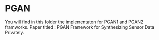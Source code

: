 # PGAN 
You will find in this folder the implementaton for PGAN1 and PGAN2 framworks. Paper titled : PGAN Framework for Synthesizing Sensor Data Privately.


